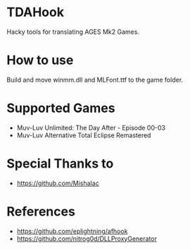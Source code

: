# TDAHook
Hacky tools for translating AGES Mk2 Games.

# How to use
Build and move winmm.dll and MLFont.ttf to the game folder.

# Supported Games
* Muv-Luv Unlimited: The Day After - Episode 00-03
* Muv-Luv Alternative Total Eclipse Remastered

# Special Thanks to
* https://github.com/MishaIac

# References
* https://github.com/eplightning/afhook
* https://github.com/nitrog0d/DLLProxyGenerator

